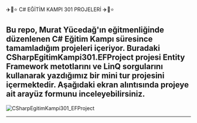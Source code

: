 ✈️🚀⭐ C# EĞİTİM KAMPI 301 PROJELERİ ✈️🚀⭐

Bu repo, Murat Yücedağ'ın eğitmenliğinde düzenlenen C# Eğitim Kampı süresince tamamladığım projeleri içeriyor.
Buradaki CSharpEgitimKampi301.EFProject projesi Entity Framework metotlarını ve LinQ sorgularını kullanarak yazdığımız bir mini tur projesini içermektedir.
Aşağıdaki ekran alıntısında projeye ait arayüz formunu inceleyebilirsiniz.
------------------------------------------------------------------------------------------------------------------------------------------------------------

![CSharpEgitimKampi301_EFProject](https://github.com/user-attachments/assets/0644ddfc-110f-41bb-ae07-2a2bb5ae2769)

-------------------------------------------------------------------------------------------------------------------------------------------------------------
